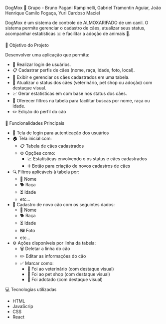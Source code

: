 DogMox 🐾
Grupo - Bruno Pagani Rampinelli, Gabriel Tramontin Aguiar, João Henrique Camilo Fogaça, Yuri Cardoso Maciel

DogMox é um sistema de controle de ALMOXARIFADO de um canil. O sistema permite gerenciar o cadastro de cães, atualizar seus status, acompanhar estatísticas 📊 e facilitar a adoção de animais 🏡.

🎯 Objetivo do Projeto

Desenvolver uma aplicação que permita:
- 🔐 Realizar login de usuários.
- 📋 Cadastrar perfis de cães (nome, raça, idade, foto, local).
- 📑 Exibir e gerenciar os cães cadastrados em uma tabela.
- 🔄 Atualizar o status dos cães (veterinário, pet shop ou adoção) com destaque visual.
- 📈 Gerar estatísticas em com base nos status dos cães.
- 🔎 Oferecer filtros na tabela para facilitar buscas por nome, raça ou idade.
- ✏️ Edição do perfil do cão

🐶 Funcionalidades Principais

- 🔐 Tela de login para autenticação dos usuários  
- 🏠 Tela inicial com:
  - 📋 Tabela de cães cadastrados
  - ⚙️ Opções como:
    - 📈 Estatísticas envolvendo o os status e cães cadastrados
    - ➕ Botão para criação de novos cadastros de cães
- 🔍 Filtros aplicáveis à tabela por:
  - 🐾 Nome  
  - 🐕 Raça  
  - ⏳ Idade  
  - etc...
- 🐶 Cadastro de novo cão com os seguintes dados:
  - 🐾 Nome
  - 🐕 Raça
  - ⏳ Idade
  - 🖼️ Foto
  - etc...
- ⚙️ Ações disponíveis por linha da tabela:
  - 🗑️ Deletar a linha do cão
  - ✏️ Editar as informações do cão
  - ✅ Marcar como:
    - 🏥 Foi ao veterinário (com destaque visual)
    - 🛁 Foi ao pet shop (com destaque visual)
    - 🏡 Foi adotado (com destaque visual)
   
💻 Tecnologias utilizadas

- HTML
- JavaScrip
- CSS
- React

